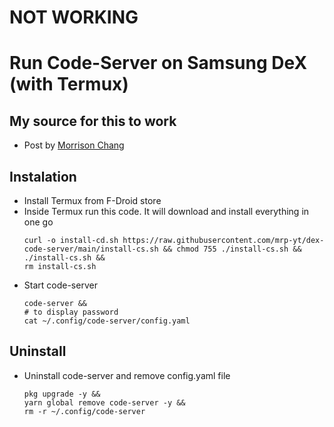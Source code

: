 # NOT WORKING

# Run Code-Server on Samsung DeX (with Termux)

## My source for this to work
* Post by [Morrison Chang](https://dev.to/codeledger/how-to-get-visual-studio-code-to-run-in-termux-on-android-405j)

## Instalation
* Install Termux from F-Droid store
* Inside Termux run this code. It will download and install everything in one go
  ```
  curl -o install-cd.sh https://raw.githubusercontent.com/mrp-yt/dex-code-server/main/install-cs.sh && chmod 755 ./install-cs.sh && ./install-cs.sh &&
  rm install-cs.sh
  ```
* Start code-server 
  ```
  code-server &&
  # to display password
  cat ~/.config/code-server/config.yaml
  ```
## Uninstall
* Uninstall code-server and remove config.yaml file
  ```
  pkg upgrade -y &&
  yarn global remove code-server -y &&
  rm -r ~/.config/code-server
  ```
